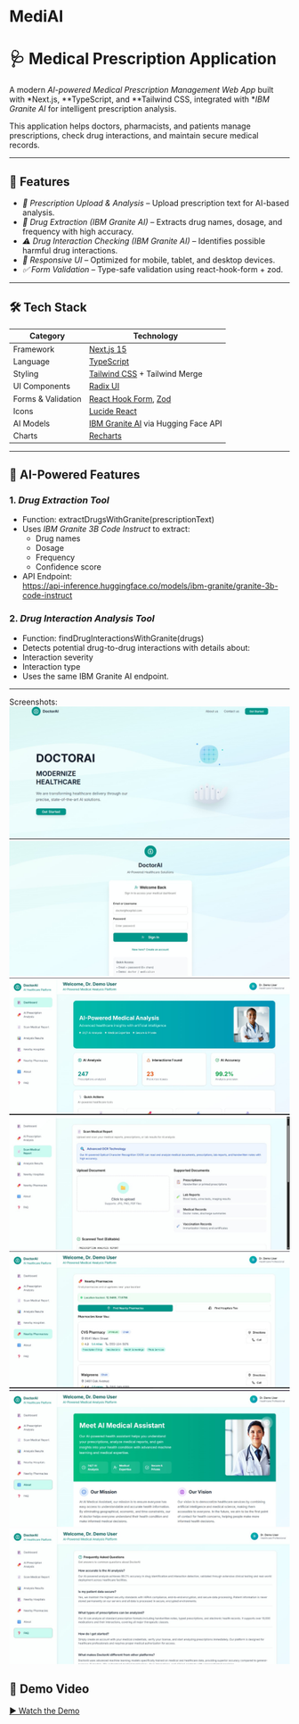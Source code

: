 # MediAI
# 🩺 Medical Prescription Application

A modern *AI-powered Medical Prescription Management Web App* built with *Next.js, **TypeScript, and **Tailwind CSS, integrated with **IBM Granite AI* for intelligent prescription analysis.  

This application helps doctors, pharmacists, and patients manage prescriptions, check drug interactions, and maintain secure medical records.

---

## 🚀 Features

- *📄 Prescription Upload & Analysis* – Upload prescription text for AI-based analysis.  
- *💊 Drug Extraction (IBM Granite AI)* – Extracts drug names, dosage, and frequency with high accuracy.  
- *⚠ Drug Interaction Checking (IBM Granite AI)* – Identifies possible harmful drug interactions.  
- *📱 Responsive UI* – Optimized for mobile, tablet, and desktop devices.   
- *✅ Form Validation* – Type-safe validation using react-hook-form + zod.  

---

## 🛠 Tech Stack

| Category          | Technology |
|-------------------|------------|
| Framework         | [Next.js 15](https://nextjs.org/) |
| Language          | [TypeScript](https://www.typescriptlang.org/) |
| Styling           | [Tailwind CSS](https://tailwindcss.com/) + Tailwind Merge |
| UI Components     | [Radix UI](https://www.radix-ui.com/) |
| Forms & Validation| [React Hook Form](https://react-hook-form.com/), [Zod](https://zod.dev/) |
| Icons             | [Lucide React](https://lucide.dev/) |
| AI Models         | [IBM Granite AI](https://huggingface.co/ibm-granite) via Hugging Face API |
| Charts            | [Recharts](https://recharts.org/) |

---

## 🤖 AI-Powered Features

### 1. *Drug Extraction Tool*
- Function: extractDrugsWithGranite(prescriptionText)
- Uses *IBM Granite 3B Code Instruct* to extract:
  - Drug names
  - Dosage
  - Frequency
  - Confidence score  
- API Endpoint:  
https://api-inference.huggingface.co/models/ibm-granite/granite-3b-code-instruct


### 2. *Drug Interaction Analysis Tool*
- Function: findDrugInteractionsWithGranite(drugs)
- Detects potential drug-to-drug interactions with details about:
- Interaction severity
- Interaction type
- Uses the same IBM Granite AI endpoint.

---
Screenshots:
![Alt text](https://github.com/namrathackolur/MediAI/blob/c7fe378244934d4ac2acb9df096f826a36398134/1.jpg)
![Alt text](https://github.com/namrathackolur/MediAI/blob/c7fe378244934d4ac2acb9df096f826a36398134/2.jpg)
![Alt text](https://github.com/namrathackolur/MediAI/blob/c7fe378244934d4ac2acb9df096f826a36398134/3.jpg)
![Alt text](https://github.com/namrathackolur/MediAI/blob/c7fe378244934d4ac2acb9df096f826a36398134/4.jpg)
![Alt text](https://github.com/namrathackolur/MediAI/blob/c7fe378244934d4ac2acb9df096f826a36398134/5.jpg)
![Alt text](https://github.com/namrathackolur/MediAI/blob/c7fe378244934d4ac2acb9df096f826a36398134/6.jpg)
![Alt text](https://github.com/namrathackolur/MediAI/blob/c7fe378244934d4ac2acb9df096f826a36398134/7.jpg)

## 🎥 Demo Video
[▶ Watch the Demo](https://github.com/namrathackolur/MediAI/blob/main/v.mp4)


